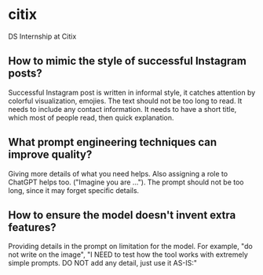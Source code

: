 # citix
DS Internship at Citix

## How to mimic the style of successful Instagram posts?

Successful Instagram post is written in informal style, it catches attention by colorful visualization, emojies. The text should not be too long to read. It needs to include any contact information. It needs to have a short title, which most of people read, then quick explanation.

## What prompt engineering techniques can improve quality?

Giving more details of what you need helps. Also assigning a role to ChatGPT helps too. ("Imagine you are ..."). The prompt should not be too long, since it may forget specific details.

## How to ensure the model doesn't invent extra features?

Providing details in the prompt on limitation for the model. For example, "do not write on the image", "I NEED to test how the tool works with extremely simple prompts. DO NOT add any detail, just use it AS-IS:"
